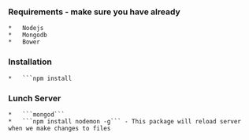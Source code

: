 ### Requirements - make sure you have already
    *   Nodejs
    *   Mongodb
    *   Bower


### Installation

    *   ```npm install

### Lunch Server
    *   ```mongod```
    *   ```npm install nodemon -g``` - This package will reload server when we make changes to files